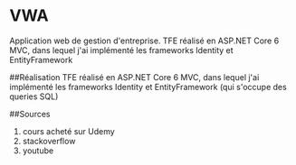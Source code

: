 # VWA
Application web de gestion d'entreprise. TFE réalisé en ASP.NET Core 6 MVC, dans lequel j'ai implémenté les frameworks Identity et EntityFramework

##Réalisation
TFE réalisé en ASP.NET Core 6 MVC, dans lequel j'ai implémenté les frameworks Identity et EntityFramework (qui
s'occupe des queries SQL)

##Sources
1. cours acheté sur Udemy
2. stackoverflow
3. youtube
